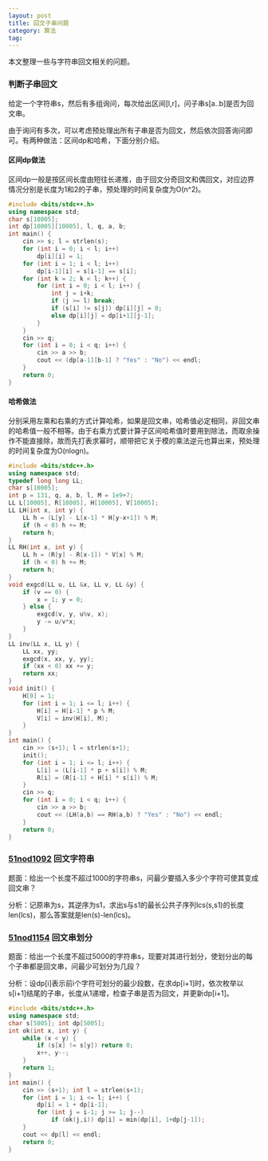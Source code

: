 ```yaml
---
layout: post
title: 回文子串问题
category: 算法
tag:
---
```


本文整理一些与字符串回文相关的问题。

### 判断子串回文

给定一个字符串s，然后有多组询问，每次给出区间[l,r]，问子串s[a..b]是否为回文串。

由于询问有多次，可以考虑预处理出所有子串是否为回文，然后依次回答询问即可。有两种做法：区间dp和哈希，下面分别介绍。

#### 区间dp做法

区间dp一般是按区间长度由短往长递推，由于回文分奇回文和偶回文，对应边界情况分别是长度为1和2的子串，预处理的时间复杂度为O(n^2)。

```cpp
#include <bits/stdc++.h>
using namespace std;
char s[10005];
int dp[10005][10005], l, q, a, b;
int main() {
    cin >> s; l = strlen(s);
    for (int i = 0; i < l; i++)
        dp[i][i] = 1;
    for (int i = 1; i < l; i++)
        dp[i-1][i] = s[i-1] == s[i];
    for (int k = 2; k < l; k++) {
        for (int i = 0; i < l; i++) {
            int j = i+k;
            if (j >= l) break;
            if (s[i] != s[j]) dp[i][j] = 0;
            else dp[i][j] = dp[i+1][j-1];
        }
    }
    cin >> q;
    for (int i = 0; i < q; i++) {
        cin >> a >> b;
        cout << (dp[a-1][b-1] ? "Yes" : "No") << endl;
    }
    return 0;
}
```

#### 哈希做法

分别采用左乘和右乘的方式计算哈希，如果是回文串，哈希值必定相同，非回文串的哈希值一般不相等。由于右乘方式要计算子区间哈希值时要用到除法，而取余操作不能直接除，故而先打表求幂时，顺带把它关于模的乘法逆元也算出来，预处理的时间复杂度为O(nlogn)。

```cpp
#include <bits/stdc++.h>
using namespace std;
typedef long long LL;
char s[10005];
int p = 131, q, a, b, l, M = 1e9+7;
LL L[10005], R[10005], H[10005], V[10005];
LL LH(int x, int y) {
    LL h = (L[y] - L[x-1] * H[y-x+1]) % M;
    if (h < 0) h += M;
    return h;
}
LL RH(int x, int y) {
    LL h = (R[y] - R[x-1]) * V[x] % M;
    if (h < 0) h += M;
    return h;
}
void exgcd(LL u, LL &x, LL v, LL &y) {
    if (v == 0) {
        x = 1; y = 0;
    } else {
        exgcd(v, y, u%v, x);
        y -= u/v*x;
    }
}
LL inv(LL x, LL y) {
    LL xx, yy;
    exgcd(x, xx, y, yy);
    if (xx < 0) xx += y;
    return xx;
}
void init() {
    H[0] = 1;
    for (int i = 1; i <= l; i++) {
        H[i] = H[i-1] * p % M;
        V[i] = inv(H[i], M);
    }
}
int main() {
    cin >> (s+1); l = strlen(s+1);
    init();
    for (int i = 1; i <= l; i++) {
        L[i] = (L[i-1] * p + s[i]) % M;
        R[i] = (R[i-1] + H[i] * s[i]) % M;
    }
    cin >> q;
    for (int i = 0; i < q; i++) {
        cin >> a >> b;
        cout << (LH(a,b) == RH(a,b) ? "Yes" : "No") << endl;
    }
    return 0;
}
```

### [51nod1092](http://www.51nod.com/onlineJudge/questionCode.html#!problemId=1092) 回文字符串

题面：给出一个长度不超过1000的字符串s，问最少要插入多少个字符可使其变成回文串？

分析：记原串为s，其逆序为s1，求出s与s1的最长公共子序列lcs(s,s1)的长度len(lcs)，那么答案就是len(s)-len(lcs)。

### [51nod1154](http://www.51nod.com/onlineJudge/questionCode.html#!problemId=1154) 回文串划分

题面：给出一个长度不超过5000的字符串s，现要对其进行划分，使划分出的每个子串都是回文串，问最少可划分为几段？

分析：设dp[i]表示前i个字符可划分的最少段数，在求dp[i+1]时，依次枚举以s[i+1]结尾的子串，长度从1递增，检查子串是否为回文，并更新dp[i+1]。

```cpp
#include <bits/stdc++.h>
using namespace std;
char s[5005]; int dp[5005];
int ok(int x, int y) {
    while (x < y) {
        if (s[x] != s[y]) return 0;
        x++, y--;
    }
    return 1;
}
int main() {
    cin >> (s+1); int l = strlen(s+1);
    for (int i = 1; i <= l; i++) {
        dp[i] = 1 + dp[i-1];
        for (int j = i-1; j >= 1; j--)
            if (ok(j,i)) dp[i] = min(dp[i], 1+dp[j-1]);
    }
    cout << dp[l] << endl;
    return 0;
}
```
